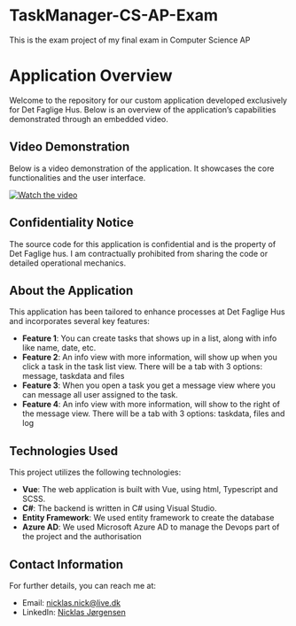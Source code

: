 # TaskManager-CS-AP-Exam
This is the exam project of my final exam in Computer Science AP

# Application Overview

Welcome to the repository for our custom application developed exclusively for Det Faglige Hus. Below is an overview of the application’s capabilities demonstrated through an embedded video.

## Video Demonstration

Below is a video demonstration of the application. It showcases the core functionalities and the user interface.

[![Watch the video](https://img.youtube.com/vi/nfEp3xyslVI/hqdefault.jpg)](https://youtu.be/nfEp3xyslVI)

## Confidentiality Notice

The source code for this application is confidential and is the property of Det Faglige hus. I am contractually prohibited from sharing the code or detailed operational mechanics.

## About the Application

This application has been tailored to enhance processes at Det Faglige Hus and incorporates several key features:

- **Feature 1**: You can create tasks that shows up in a list, along with info like name, date, etc.
- **Feature 2**: An info view with more information, will show up when you click a task in the task list view. There will be a tab with 3 options: message, taskdata and files
- **Feature 3**: When you open a task you get a message view where you can message all user assigned to the task.
- **Feature 4**: An info view with more information, will show to the right of the message view. There will be a tab with 3 options: taskdata, files and log

## Technologies Used

This project utilizes the following technologies:

- **Vue**: The web application is built with Vue, using html, Typescript and SCSS.
- **C#**: The backend is written in C# using Visual Studio.
- **Entity Framework**: We used entity framework to create the database
- **Azure AD**: We used Microsoft Azure AD to manage the Devops part of the project and the authorisation

## Contact Information

For further details, you can reach me at:

- Email: [nicklas.nick@live.dk](mailto:nicklas.nick@live.dk)
- LinkedIn: [Nicklas Jørgensen](https://www.linkedin.com/in/nicklas-jørgensen-61b583231/)

